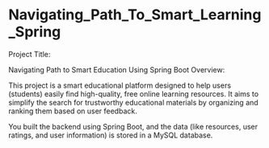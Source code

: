 # Navigating_Path_To_Smart_Learning_Spring

Project Title:

Navigating Path to Smart Education Using Spring Boot Overview:

This project is a smart educational platform designed to help users (students) easily find high-quality, free online learning resources. It aims to simplify the search for trustworthy educational materials by organizing and ranking them based on user feedback.

You built the backend using Spring Boot, and the data (like resources, user ratings, and user information) is stored in a MySQL database.
